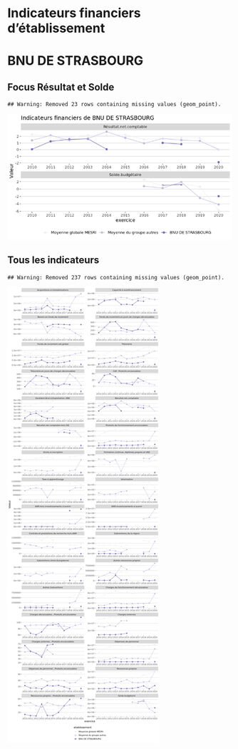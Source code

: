 Indicateurs financiers d’établissement
================

# BNU DE STRASBOURG

## Focus Résultat et Solde

    ## Warning: Removed 23 rows containing missing values (geom_point).

![](bnu_de_strasbourg_files/figure-gfm/etab.focus-1.png)<!-- -->

## Tous les indicateurs

    ## Warning: Removed 237 rows containing missing values (geom_point).

![](bnu_de_strasbourg_files/figure-gfm/etab-1.png)<!-- -->
